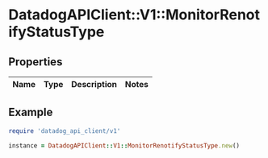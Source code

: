 # DatadogAPIClient::V1::MonitorRenotifyStatusType

## Properties

| Name | Type | Description | Notes |
| ---- | ---- | ----------- | ----- |

## Example

```ruby
require 'datadog_api_client/v1'

instance = DatadogAPIClient::V1::MonitorRenotifyStatusType.new()
```
